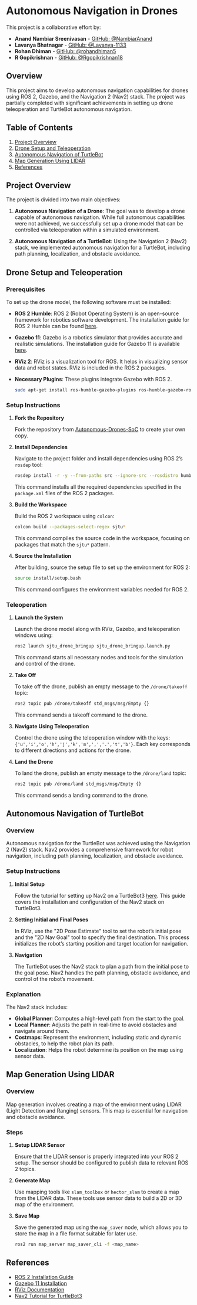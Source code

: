# Autonomous Navigation in Drones
This project is a collaborative effort by:

- **Anand Nambiar Sreenivasan** - [GitHub: @NambiarAnand](https://github.com/NambiarAnand)
- **Lavanya Bhatnagar** - [GitHub: @Lavanya-1133](https://github.com/Lavanya-1133)
- **Rohan Dhiman** - [GitHub: @rohandhiman5](https://github.com/rohandhiman5)
- **R Gopikrishnan** - [GitHub: @Rgopikrishnan18](https://github.com/Rgopikrishnan18)

## Overview

This project aims to develop autonomous navigation capabilities for drones using ROS 2, Gazebo, and the Navigation 2 (Nav2) stack. The project was partially completed with significant achievements in setting up drone teleoperation and TurtleBot autonomous navigation.

## Table of Contents

1. [Project Overview](#project-overview)
2. [Drone Setup and Teleoperation](#drone-setup-and-teleoperation)
3. [Autonomous Navigation of TurtleBot](#autonomous-navigation-of-turtlebot)
4. [Map Generation Using LIDAR](#map-generation-using-lidar)
5. [References](#references)

## Project Overview

The project is divided into two main objectives:

1. **Autonomous Navigation of a Drone**: The goal was to develop a drone capable of autonomous navigation. While full autonomous capabilities were not achieved, we successfully set up a drone model that can be controlled via teleoperation within a simulated environment.

2. **Autonomous Navigation of a TurtleBot**: Using the Navigation 2 (Nav2) stack, we implemented autonomous navigation for a TurtleBot, including path planning, localization, and obstacle avoidance.

## Drone Setup and Teleoperation

### Prerequisites

To set up the drone model, the following software must be installed:

- **ROS 2 Humble**: ROS 2 (Robot Operating System) is an open-source framework for robotics software development. The installation guide for ROS 2 Humble can be found [here](https://docs.ros.org/en/humble/Installation.html).
- **Gazebo 11**: Gazebo is a robotics simulator that provides accurate and realistic simulations. The installation guide for Gazebo 11 is available [here](http://gazebosim.org/tutorials?tut=install_ubuntu&cat=install).
- **RViz 2**: RViz is a visualization tool for ROS. It helps in visualizing sensor data and robot states. RViz is included in the ROS 2 packages.
- **Necessary Plugins**: These plugins integrate Gazebo with ROS 2.

  ```bash
  sudo apt-get install ros-humble-gazebo-plugins ros-humble-gazebo-ros
  ```

### Setup Instructions

1. **Fork the Repository**

   Fork the repository from [Autonomous-Drones-SoC](https://github.com/Rgopikrishnan18/Autonomous-Drones-SoC) to create your own copy.

2. **Install Dependencies**

   Navigate to the project folder and install dependencies using ROS 2’s `rosdep` tool:

   ```bash
   rosdep install -r -y --from-paths src --ignore-src --rosdistro humble
   ```

   This command installs all the required dependencies specified in the `package.xml` files of the ROS 2 packages.

3. **Build the Workspace**

   Build the ROS 2 workspace using `colcon`:

   ```bash
   colcon build --packages-select-regex sjtu*
   ```

   This command compiles the source code in the workspace, focusing on packages that match the `sjtu*` pattern.

4. **Source the Installation**

   After building, source the setup file to set up the environment for ROS 2:

   ```bash
   source install/setup.bash
   ```

   This command configures the environment variables needed for ROS 2.

### Teleoperation

1. **Launch the System**

   Launch the drone model along with RViz, Gazebo, and teleoperation windows using:

   ```bash
   ros2 launch sjtu_drone_bringup sjtu_drone_bringup.launch.py
   ```

   This command starts all necessary nodes and tools for the simulation and control of the drone.

2. **Take Off**

   To take off the drone, publish an empty message to the `/drone/takeoff` topic:

   ```bash
   ros2 topic pub /drone/takeoff std_msgs/msg/Empty {}
   ```

   This command sends a takeoff command to the drone.

3. **Navigate Using Teleoperation**

   Control the drone using the teleoperation window with the keys: `{'u','i','o','h','j','k','m',',','.','t','b'}`. Each key corresponds to different directions and actions for the drone.

4. **Land the Drone**

   To land the drone, publish an empty message to the `/drone/land` topic:

   ```bash
   ros2 topic pub /drone/land std_msgs/msg/Empty {}
   ```

   This command sends a landing command to the drone.

## Autonomous Navigation of TurtleBot

### Overview

Autonomous navigation for the TurtleBot was achieved using the Navigation 2 (Nav2) stack. Nav2 provides a comprehensive framework for robot navigation, including path planning, localization, and obstacle avoidance.

### Setup Instructions

1. **Initial Setup**

   Follow the tutorial for setting up Nav2 on a TurtleBot3 [here](https://docs.nav2.org/tutorials/docs/navigation2_on_real_turtlebot3.html). This guide covers the installation and configuration of the Nav2 stack on TurtleBot3.

2. **Setting Initial and Final Poses**

   In RViz, use the "2D Pose Estimate" tool to set the robot’s initial pose and the "2D Nav Goal" tool to specify the final destination. This process initializes the robot’s starting position and target location for navigation.

3. **Navigation**

   The TurtleBot uses the Nav2 stack to plan a path from the initial pose to the goal pose. Nav2 handles the path planning, obstacle avoidance, and control of the robot’s movement.

### Explanation

The Nav2 stack includes:

- **Global Planner**: Computes a high-level path from the start to the goal.
- **Local Planner**: Adjusts the path in real-time to avoid obstacles and navigate around them.
- **Costmaps**: Represent the environment, including static and dynamic obstacles, to help the robot plan its path.
- **Localization**: Helps the robot determine its position on the map using sensor data.

## Map Generation Using LIDAR

### Overview

Map generation involves creating a map of the environment using LIDAR (Light Detection and Ranging) sensors. This map is essential for navigation and obstacle avoidance.

### Steps

1. **Setup LIDAR Sensor**

   Ensure that the LIDAR sensor is properly integrated into your ROS 2 setup. The sensor should be configured to publish data to relevant ROS 2 topics.

2. **Generate Map**

   Use mapping tools like `slam_toolbox` or `hector_slam` to create a map from the LIDAR data. These tools use sensor data to build a 2D or 3D map of the environment.

3. **Save Map**

   Save the generated map using the `map_saver` node, which allows you to store the map in a file format suitable for later use.

   ```bash
   ros2 run map_server map_saver_cli -f <map_name>
   ```

## References

- [ROS 2 Installation Guide](https://docs.ros.org/en/humble/Installation.html)
- [Gazebo 11 Installation](http://gazebosim.org/tutorials?tut=install_ubuntu&cat=install)
- [RViz Documentation](https://docs.ros.org/en/humble/Visualizing.html)
- [Nav2 Tutorial for TurtleBot3](https://docs.nav2.org/tutorials/docs/navigation2_on_real_turtlebot3.html)

